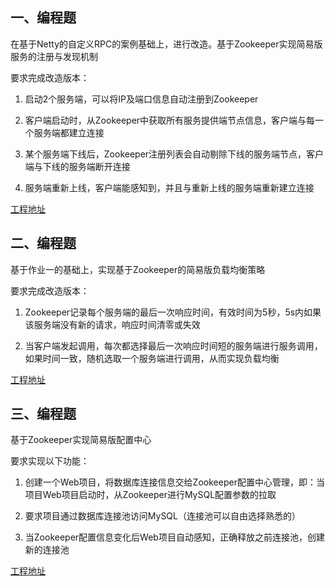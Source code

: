 ## 一、编程题

   在基于Netty的自定义RPC的案例基础上，进行改造。基于Zookeeper实现简易版服务的注册与发现机制

要求完成改造版本：

1. 启动2个服务端，可以将IP及端口信息自动注册到Zookeeper

2. 客户端启动时，从Zookeeper中获取所有服务提供端节点信息，客户端与每一个服务端都建立连接

3. 某个服务端下线后，Zookeeper注册列表会自动剔除下线的服务端节点，客户端与下线的服务端断开连接

4. 服务端重新上线，客户端能感知到，并且与重新上线的服务端重新建立连接

[工程地址](https://github.com/decaMinCow/homework/tree/master/Step7/zdy_rpc) 


## 二、编程题

   基于作业一的基础上，实现基于Zookeeper的简易版负载均衡策略

要求完成改造版本：

1. Zookeeper记录每个服务端的最后一次响应时间，有效时间为5秒，5s内如果该服务端没有新的请求，响应时间清零或失效

2. 当客户端发起调用，每次都选择最后一次响应时间短的服务端进行服务调用，如果时间一致，随机选取一个服务端进行调用，从而实现负载均衡

[工程地址](https://github.com/decaMinCow/homework/tree/master/Step7/zdy_rpc) 

## 三、编程题

   基于Zookeeper实现简易版配置中心

要求实现以下功能：

1. 创建一个Web项目，将数据库连接信息交给Zookeeper配置中心管理，即：当项目Web项目启动时，从Zookeeper进行MySQL配置参数的拉取

2. 要求项目通过数据库连接池访问MySQL（连接池可以自由选择熟悉的）

3. 当Zookeeper配置信息变化后Web项目自动感知，正确释放之前连接池，创建新的连接池

[工程地址](https://github.com/decaMinCow/homework/tree/master/Step8/registry) 